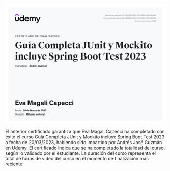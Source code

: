 ![](docs/UC-c2902699-8fe7-4224-8861-d78cfc5c65ba.jpg)

El anterior certificado garantiza que Eva Magali Capecci ha completado con éxito el curso Guía Completa JUnit y Mockito incluye Spring Boot Test 2023 a fecha de 20/03/2023, habiendo sido impartido por Andrés José Guzmán en Udemy. El certificado indica que se ha completado la totalidad del curso, según lo validado por el estudiante. La duración del curso representa el total de horas de vídeo del curso en el momento de finalización más reciente.
